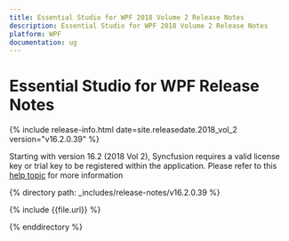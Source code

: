 ```yaml
---
title: Essential Studio for WPF 2018 Volume 2 Release Notes
description: Essential Studio for WPF 2018 Volume 2 Release Notes
platform: WPF
documentation: ug
---
```


# Essential Studio for  WPF Release Notes

{% include release-info.html date=site.releasedate.2018_vol_2  version="v16.2.0.39" %} 

Starting with version 16.2 (2018 Vol 2), Syncfusion requires a valid license key or trial key to be registered within the application. Please refer to this [help topic](/common/essential-studio/licensing/license-key) for more information

{% directory path: _includes/release-notes/v16.2.0.39 %}

{% include {{file.url}} %}

{% enddirectory %}
